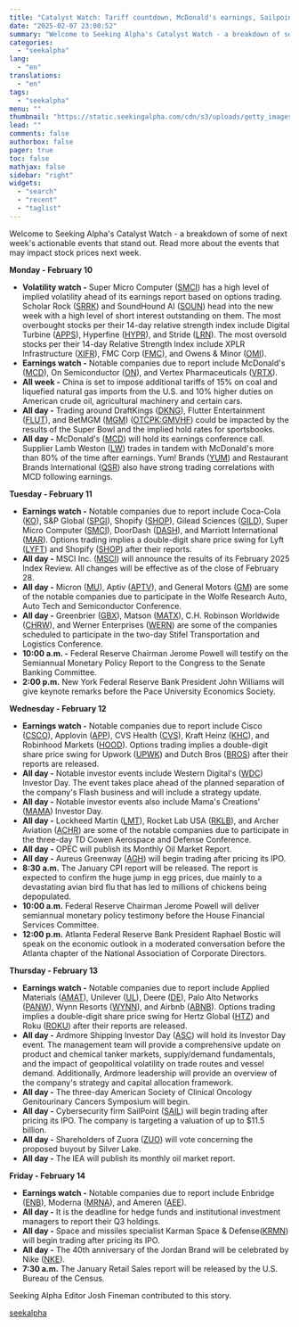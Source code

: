 ```yaml
---
title: "Catalyst Watch: Tariff countdown, McDonald's earnings, Sailpoint IPO, Powell goes to DC, and Super Bowl aftershocks"
date: "2025-02-07 23:00:52"
summary: "Welcome to Seeking Alpha's Catalyst Watch - a breakdown of some of next week's actionable events that stand out. Read more about the events that may impact stock prices next week. Monday - February 10 Volatility watch - Super Micro Computer (SMCI) has a high level of implied volatility ahead..."
categories:
  - "seekalpha"
lang:
  - "en"
translations:
  - "en"
tags:
  - "seekalpha"
menu: ""
thumbnail: "https://static.seekingalpha.com/cdn/s3/uploads/getty_images/182051150/image_182051150.jpg"
lead: ""
comments: false
authorbox: false
pager: true
toc: false
mathjax: false
sidebar: "right"
widgets:
  - "search"
  - "recent"
  - "taglist"
---
```


Welcome to Seeking Alpha's Catalyst Watch - a breakdown of some of next week's actionable events that stand out. Read more about the events that may impact stock prices next week.

**Monday - February 10**

* **Volatility watch -** Super Micro Computer ([SMCI](https://seekingalpha.com/symbol/SMCI "Super Micro Computer, Inc.")) has a high level of implied volatility ahead of its earnings report based on options trading. Scholar Rock ([SRRK](https://seekingalpha.com/symbol/SRRK "Scholar Rock Holding Corporation")) and SoundHound AI ([SOUN](https://seekingalpha.com/symbol/SOUN "SoundHound AI, Inc.")) head into the new week with a high level of short interest outstanding on them. The most overbought stocks per their 14-day relative strength index include Digital Turbine ([APPS](https://seekingalpha.com/symbol/APPS "Digital Turbine, Inc.")), Hyperfine ([HYPR](https://seekingalpha.com/symbol/HYPR "Hyperfine, Inc.")), and Stride ([LRN](https://seekingalpha.com/symbol/LRN "Stride, Inc.")). The most oversold stocks per their 14-day Relative Strength Index include XPLR Infrastructure ([XIFR](https://seekingalpha.com/symbol/XIFR "XPLR Infrastructure, LP Common Units")), FMC Corp ([FMC](https://seekingalpha.com/symbol/FMC "FMC Corporation")), and Owens & Minor ([OMI](https://seekingalpha.com/symbol/OMI "Owens & Minor, Inc.")).
* **Earnings watch -** Notable companies due to report include McDonald's ([MCD](https://seekingalpha.com/symbol/MCD "McDonald's Corporation")), On Semiconductor ([ON](https://seekingalpha.com/symbol/ON "ON Semiconductor Corporation")), and Vertex Pharmaceuticals ([VRTX](https://seekingalpha.com/symbol/VRTX "Vertex Pharmaceuticals Incorporated")).
* **All week -** China is set to impose additional tariffs of 15% on coal and liquefied natural gas imports from the U.S. and 10% higher duties on American crude oil, agricultural machinery and certain cars.
* **All day -** Trading around DraftKings ([DKNG](https://seekingalpha.com/symbol/DKNG "DraftKings Inc.")), Flutter Entertainment ([FLUT](https://seekingalpha.com/symbol/FLUT "Flutter Entertainment plc")), and BetMGM ([MGM](https://seekingalpha.com/symbol/MGM "MGM Resorts International")) ([OTCPK:GMVHF](https://seekingalpha.com/symbol/GMVHF "Entain Plc")) could be impacted by the results of the Super Bowl and the implied hold rates for sportsbooks.
* **All day -** McDonald's ([MCD](https://seekingalpha.com/symbol/MCD "McDonald's Corporation")) will hold its earnings conference call. Supplier Lamb Weston ([LW](https://seekingalpha.com/symbol/LW "Lamb Weston Holdings, Inc.")) trades in tandem with McDonald's more than 80% of the time after earnings. Yum! Brands ([YUM](https://seekingalpha.com/symbol/YUM "Yum! Brands, Inc.")) and Restaurant Brands International ([QSR](https://seekingalpha.com/symbol/QSR "Restaurant Brands International Inc.")) also have strong trading correlations with MCD following earnings.

**Tuesday - February 11**

* **Earnings watch -** Notable companies due to report include Coca-Cola ([KO](https://seekingalpha.com/symbol/KO "The Coca-Cola Company")), S&P Global ([SPGI](https://seekingalpha.com/symbol/SPGI "S&P Global Inc.")), Shopify ([SHOP](https://seekingalpha.com/symbol/SHOP "Shopify Inc.")), Gilead Sciences ([GILD](https://seekingalpha.com/symbol/GILD "Gilead Sciences, Inc.")), Super Micro Computer ([SMCI](https://seekingalpha.com/symbol/SMCI "Super Micro Computer, Inc.")), DoorDash ([DASH](https://seekingalpha.com/symbol/DASH "DoorDash, Inc.")), and Marriott International ([MAR](https://seekingalpha.com/symbol/MAR "Marriott International, Inc.")). Options trading implies a double-digit share price swing for Lyft ([LYFT](https://seekingalpha.com/symbol/LYFT "Lyft, Inc.")) and Shopify ([SHOP](https://seekingalpha.com/symbol/SHOP "Shopify Inc.")) after their reports.
* **All day -** MSCI Inc. ([MSCI](https://seekingalpha.com/symbol/MSCI "MSCI Inc.")) will announce the results of its February 2025 Index Review. All changes will be effective as of the close of February 28.
* **All day -** Micron ([MU](https://seekingalpha.com/symbol/MU "Micron Technology, Inc.")), Aptiv ([APTV](https://seekingalpha.com/symbol/APTV "Aptiv PLC")), and General Motors ([GM](https://seekingalpha.com/symbol/GM "General Motors Company")) are some of the notable companies due to participate in the Wolfe Research Auto, Auto Tech and Semiconductor Conference.
* **All day -** Greenbrier ([GBX](https://seekingalpha.com/symbol/GBX "The Greenbrier Companies, Inc.")), Matson ([MATX](https://seekingalpha.com/symbol/MATX "Matson, Inc.")), C.H. Robinson Worldwide ([CHRW](https://seekingalpha.com/symbol/CHRW "C.H. Robinson Worldwide, Inc.")), and Werner Enterprises ([WERN](https://seekingalpha.com/symbol/WERN "Werner Enterprises, Inc.")) are some of the companies scheduled to participate in the two-day Stifel Transportation and Logistics Conference.
* **10:00 a.m. -** Federal Reserve Chairman Jerome Powell will testify on the Semiannual Monetary Policy Report to the Congress to the Senate Banking Committee.
* **2:00 p.m.** New York Federal Reserve Bank President John Williams will give keynote remarks before the Pace University Economics Society.

**Wednesday - February 12**

* **Earnings watch -** Notable companies due to report include Cisco ([CSCO](https://seekingalpha.com/symbol/CSCO "Cisco Systems, Inc.")), Applovin ([APP](https://seekingalpha.com/symbol/APP "AppLovin Corporation")), CVS Health ([CVS](https://seekingalpha.com/symbol/CVS "CVS Health Corporation")), Kraft Heinz ([KHC](https://seekingalpha.com/symbol/KHC "The Kraft Heinz Company")), and Robinhood Markets ([HOOD](https://seekingalpha.com/symbol/HOOD "Robinhood Markets, Inc.")). Options trading implies a double-digit share price swing for Upwork ([UPWK](https://seekingalpha.com/symbol/UPWK "Upwork Inc.")) and Dutch Bros ([BROS](https://seekingalpha.com/symbol/BROS "Dutch Bros Inc.")) after their reports are released.
* **All day -** Notable investor events include Western Digital's ([WDC](https://seekingalpha.com/symbol/WDC "Western Digital Corporation")) Investor Day. The event takes place ahead of the planned separation of the company's Flash business and will include a strategy update.
* **All day -** Notable investor events also include Mama's Creations' ([MAMA](https://seekingalpha.com/symbol/MAMA "Mama's Creations, Inc.")) Investor Day.
* **All day -** Lockheed Martin ([LMT](https://seekingalpha.com/symbol/LMT "Lockheed Martin Corporation")), Rocket Lab USA ([RKLB](https://seekingalpha.com/symbol/RKLB "Rocket Lab USA, Inc.")), and Archer Aviation ([ACHR](https://seekingalpha.com/symbol/ACHR "Archer Aviation Inc.")) are some of the notable companies due to participate in the three-day TD Cowen Aerospace and Defense Conference.
* **All day -** OPEC will publish its Monthly Oil Market Report.
* **All day -** Aureus Greenway ([AGH](https://seekingalpha.com/symbol/AGH "Aureus Greenway Holdings Inc.")) will begin trading after pricing its IPO.
* **8:30 a.m.** The January CPI report will be released. The report is expected to confirm the huge jump in egg prices, due mainly to a devastating avian bird flu that has led to millions of chickens being depopulated.
* **10:00 a.m.** Federal Reserve Chairman Jerome Powell will deliver semiannual monetary policy testimony before the House Financial Services Committee.
* **12:00 p.m.** Atlanta Federal Reserve Bank President Raphael Bostic will speak on the economic outlook in a moderated conversation before the Atlanta chapter of the National Association of Corporate Directors.

**Thursday - February 13**

* **Earnings watch -** Notable companies due to report include Applied Materials ([AMAT](https://seekingalpha.com/symbol/AMAT "Applied Materials, Inc.")), Unilever ([UL](https://seekingalpha.com/symbol/UL "Unilever PLC")), Deere ([DE](https://seekingalpha.com/symbol/DE "Deere & Company")), Palo Alto Networks ([PANW](https://seekingalpha.com/symbol/PANW "Palo Alto Networks, Inc.")), Wynn Resorts ([WYNN](https://seekingalpha.com/symbol/WYNN "Wynn Resorts, Limited")), and Airbnb ([ABNB](https://seekingalpha.com/symbol/ABNB "Airbnb, Inc.")). Options trading implies a double-digit share price swing for Hertz Global ([HTZ](https://seekingalpha.com/symbol/HTZ "Hertz Global Holdings, Inc.")) and Roku ([ROKU](https://seekingalpha.com/symbol/ROKU "Roku, Inc.")) after their reports are released.
* **All day -** Ardmore Shipping Investor Day ([ASC](https://seekingalpha.com/symbol/ASC "Ardmore Shipping Corporation")) will hold its Investor Day event. The management team will provide a comprehensive update on product and chemical tanker markets, supply/demand fundamentals, and the impact of geopolitical volatility on trade routes and vessel demand. Additionally, Ardmore leadership will provide an overview of the company's strategy and capital allocation framework.
* **All day -** The three-day American Society of Clinical Oncology Genitourinary Cancers Symposium will begin.
* **All day -** Cybersecurity firm SailPoint ([SAIL](https://seekingalpha.com/symbol/SAIL "SailPoint, Inc.")) will begin trading after pricing its IPO. The company is targeting a valuation of up to $11.5 billion.
* **All day -** Shareholders of Zuora ([ZUO](https://seekingalpha.com/symbol/ZUO "Zuora, Inc.")) will vote concerning the proposed buyout by Silver Lake.
* **All day -** The IEA will publish its monthly oil market report.

**Friday - February 14**

* **Earnings watch -** Notable companies due to report include Enbridge ([ENB](https://seekingalpha.com/symbol/ENB "Enbridge Inc.")), Moderna ([MRNA](https://seekingalpha.com/symbol/MRNA "Moderna, Inc.")), and Ameren ([AEE](https://seekingalpha.com/symbol/AEE "Ameren Corporation")).
* **All day -** It is the deadline for hedge funds and institutional investment managers to report their Q3 holdings.
* **All day -** Space and missiles specialist Karman Space & Defense([KRMN](https://seekingalpha.com/symbol/KRMN "Karman Space & Defense")) will begin trading after pricing its IPO.
* **All day -** The 40th anniversary of the Jordan Brand will be celebrated by Nike ([NKE](https://seekingalpha.com/symbol/NKE "NIKE, Inc.")).
* **7:30 a.m.** The January Retail Sales report will be released by the U.S. Bureau of the Census.

Seeking Alpha Editor Josh Fineman contributed to this story.

[seekalpha](https://seekingalpha.com/news/4405190-catalyst-watch-tariff-countdown-mcdonalds-earnings-sailpoint-ipo-powell-goes-to-dc-and-super-bowl-aftershocks)
